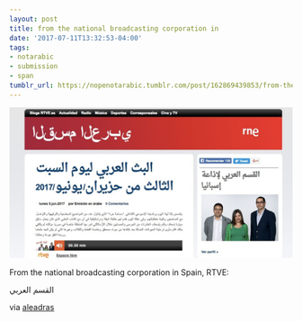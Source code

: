 ```yaml
---
layout: post
title: from the national broadcasting corporation in
date: '2017-07-11T13:32:53-04:00'
tags:
- notarabic
- submission
- span
tumblr_url: https://nopenotarabic.tumblr.com/post/162869439853/from-the-national-broadcasting-corporation-in
---
```

 ![](/tumblr_files/tumblr_or459dZQYw1tz29g7o1_1280.jpg)  

From the national broadcasting corporation in Spain, RTVE:

القسم العربي

via [aleadras](http://aleadras.tumblr.com/)

